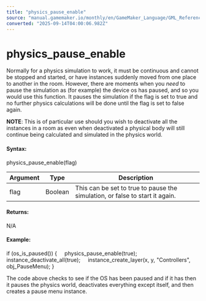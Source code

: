 ```yaml
---
title: "physics_pause_enable"
source: "manual.gamemaker.io/monthly/en/GameMaker_Language/GML_Reference/Physics/The_Physics_World/physics_pause_enable.htm"
converted: "2025-09-14T04:00:06.982Z"
---
```


# physics\_pause\_enable

Normally for a physics simulation to work, it must be continuous and cannot be stopped and started, or have instances suddenly moved from one place to another in the room. However, there are moments when you _need_ to pause the simulation as (for example) the device os has paused, and so you would use this function. It pauses the simulation if the flag is set to true and no further physics calculations will be done until the flag is set to false again.

**NOTE**: This is of particular use should you wish to deactivate all the instances in a room as even when deactivated a physical body will still continue being calculated and simulated in the physics world.

#### Syntax:

physics\_pause\_enable(flag)

| Argument | Type | Description |
| --- | --- | --- |
| flag | Boolean | This can be set to true to pause the simulation, or false to start it again. |

#### Returns:

N/A

#### Example:

if (os\_is\_paused())
{
    physics\_pause\_enable(true);
    instance\_deactivate\_all(true);
    instance\_create\_layer(x, y, "Controllers", obj\_PauseMenu);
}

The code above checks to see if the OS has been paused and if it has then it pauses the physics world, deactivates everything except itself, and then creates a pause menu instance.